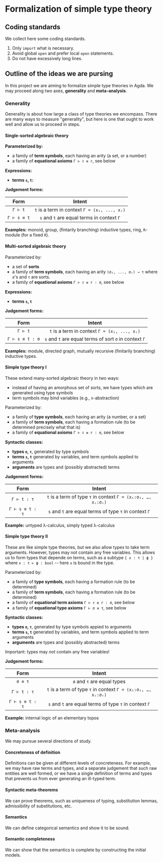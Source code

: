 # Formalization of simple type theory

## Coding standards

We collect here some coding standards.

1. Only `import` what is necessary.
2. Avoid global `open` and prefer local `open` statements.
3. Do not have excessively long lines.


## Outline of the ideas we are pursing

In this project we are aiming to formalize simple type theories in Agda. We may proceed along two axes, **generality** and **meta-analysis**.

### Generality

Generality is about how large a class of type theories we encompass. There are many ways to measure "generality", but
here is one that ought to work well and allow us to proceed in steps.

#### Single-sorted algebraic theory

**Parameterized by:**

* a family of **term symbols**, each having an arity (a set, or a number)
* a family of **equational axioms** `Γ ⊢ ℓ ≡ r`, see below

**Expressions:**

* **terms `s`, `t`:**

**Judgement forms:**

| Form | Intent |
|:----:|:------:|
| `Γ ⊢ t`      | `t` is a term in context `Γ = (x₁, ..., xᵢ)` |
| `Γ ⊢ s ≡ t`  | `s` and `t` are equal terms in context `Γ`  |

**Examples:** monoid, group, (fintarily branching) inductive types, ring, `R`-module (for a fixed `R`).


#### Multi-sorted algebraic theory

Parameterized by:

* a set of **sorts**
* a family of **term symbols**, each having an arity `(σ₁, ..., σᵢ) → τ` where `σ`'s and `τ` are sorts.
* a family of **equational axioms** `Γ ⊢ ℓ ≡ r : σ`, see below


**Expressions:**

* **terms `s`, `t`**

**Judgement forms:**

| Form | Intent |
|:----:|:------:|
| `Γ ⊢ t`          | `t` is a term in context `Γ = (x₁, ..., xᵢ)` |
| `Γ ⊢ s ≡ t : σ`  | `s` and `t` are equal terms of sort `σ` in context `Γ`  |

**Examples:** module, directed graph, mutually recursive (finitarily branching) inductive types.


#### Simple type theory I

These extend many-sorted algebraic theory in two ways:

* instead of having an amorphous set of sorts, we have types which are generated using type symbols
* term symbols may bind variables (e.g., `λ`-abstraction)

Parameterized by:

* a family of **type symbols**, each having an arity (a number, or a set)
* a family of **term symbols**, each having a formation rule (to be determined precisely what that is)
* a family of **equational axioms** `Γ ⊢ ℓ ≡ r : σ`, see below

**Syntactic classes:**

* **types `σ`, `τ`**, generated by type symbols
* **terms `s`, `t`** generated by variables, and term symbols applied to arguments
* **arguments** are types and (possibly abstracted) terms

**Judgement forms:**

| Form | Intent |
|:----:|:------:|
| `Γ ⊢ t : τ`      | `t` is a term of type `τ` in context `Γ = (x₁:σ₁, …, xᵢ:σᵢ)` |
| `Γ ⊢ s ≡ t : τ`  | `s` and `t` are equal terms of type `τ` in context `Γ`  |


**Example:** untyped λ-calculus, simply typed λ-calculus


#### Simple type theory II

These are like simple type theories, but we also allow types to take term arguments. However, types may not contain any free variables. This allows us to form types that depende on terms, such as a subtype `{ x : τ | ϕ }` where `x : τ ⊢ ϕ : bool` -- here `x` is bound in the type.

Parameterized by:

* a family of **type symbols**, each having a formation rule (to be determined)
* a family of **term symbols**, each having a formation rule (to be determined)
* a family of **equational term axioms** `Γ ⊢ ℓ ≡ r : σ`, see below
* a family of **equational type axioms** `Γ ⊢ σ ≡ τ`, see below

**Syntactic classes:**

* **types `σ`, `τ`**, generated by type symbols appied to arguments
* **terms `s`, `t`** generated by variables, and term symbols applied to term arguments
* **arguments** are types and (possibly abstracted) terms

Important: types may *not* contain any free variables!


**Judgement forms:**

| Form | Intent |
|:----:|:------:|
| `σ ≡ τ`          | `σ` and `τ` are equal types |
| `Γ ⊢ t : τ`      | `t` is a term of type `τ` in context `Γ = (x₁:σ₁, …, xᵢ:σᵢ)` |
| `Γ ⊢ s ≡ t : τ`  | `s` and `t` are equal terms of type `τ` in context `Γ`  |

**Example:** internal logic of an elementary topos


### Meta-analysis

We may pursue several directions of study.

#### Concreteness of definition

Definitions can be given at different levels of concreteness. For example, we may have raw terms and types, and a
separate judgement that such raw entities are well formed, or we have a single definition of terms and types that
prevents us from ever generating an ill-typed term.


#### Syntactic meta-theorems

We can prove theorems, such as uniqueness of typing, substitution lemmas, admissibility of substitutions, etc.


#### Semantics


We can define categorical semantics and show it to be sound.

#### Semantic completeness

We can show that the semantics is complete by constructing the initial models.
